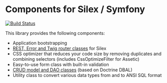 Components for Silex / Symfony
==============================

[![Build Status](https://travis-ci.org/lastzero/sympathy.png?branch=master)](https://travis-ci.org/lastzero/sympathy)

This library provides the following components:
* Application bootstrapping
* [REST, Error and Twig router classes](https://github.com/lastzero/symlex) for Silex
* CSS optimizer that reduces your code size by removing duplicates and combining selectors (includes CssOptimizeFilter for Assetic)
* Easy-to-use form class with built-in validation
* [CRUD model and DAO classes](https://github.com/lastzero/sympathy/blob/master/src/Sympathy/Db/README.md) (based on Doctrine DBAL)
* Utility class to convert various data types from and to ANSI SQL format
